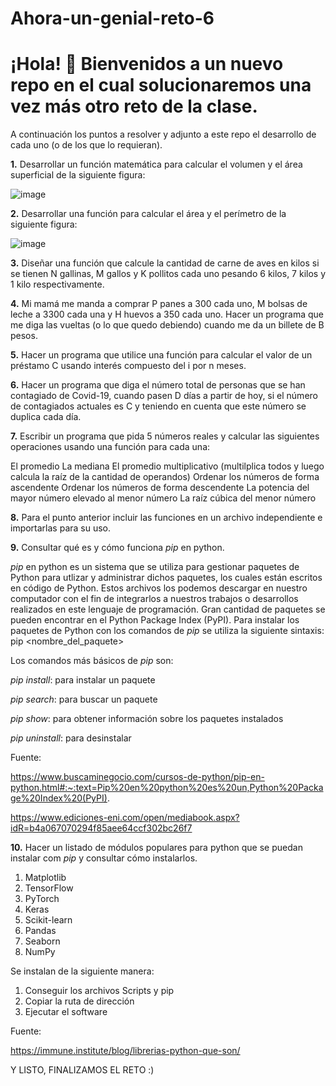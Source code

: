 # Ahora-un-genial-reto-6
# ¡Hola! :wave: Bienvenidos a un nuevo repo en el cual solucionaremos una vez más otro reto de la clase.
A continuación los puntos a resolver y adjunto a este repo el desarrollo de cada uno (o de los que lo requieran).

**1.** Desarrollar un función matemática para calcular el volumen y el área superficial de la siguiente figura:

![image](https://user-images.githubusercontent.com/124609988/226232552-9495e37a-d743-4453-860b-542931decdc1.png)

**2.** Desarrollar una función para calcular el área y el perímetro de la siguiente figura:

![image](https://user-images.githubusercontent.com/124609988/226234364-82b56742-40f3-40b1-8ed2-1086665da984.png)

**3.** Diseñar una función que calcule la cantidad de carne de aves en kilos si se tienen N gallinas, M gallos y K pollitos cada uno pesando 6 kilos, 7 kilos y 1 kilo respectivamente.

**4.** Mi mamá me manda a comprar P panes a 300 cada uno, M bolsas de leche a 3300 cada una y H huevos a 350 cada uno. Hacer un programa que me diga las vueltas (o lo que quedo debiendo) cuando me da un billete de B pesos.

**5.** Hacer un programa que utilice una función para calcular el valor de un préstamo C usando interés compuesto del i por n meses.

**6.** Hacer un programa que diga el número total de personas que se han contagiado de Covid-19, cuando pasen D días a partir de hoy, si el número de contagiados actuales es C y teniendo en cuenta que este número se duplica cada día.

**7.** Escribir un programa que pida 5 números reales y calcular las siguientes operaciones usando una función para cada una:

El promedio
La mediana
El promedio multiplicativo (multilplica todos y luego calcula la raíz de la cantidad de operandos)
Ordenar los números de forma ascendente
Ordenar los números de forma descendente
La potencia del mayor número elevado al menor número
La raíz cúbica del menor número

**8.** Para el punto anterior incluir las funciones en un archivo independiente e importarlas para su uso.

**9.** Consultar qué es y cómo funciona *pip* en python.

*pip* en python es un sistema que se utiliza para gestionar paquetes de Python para utlizar y administrar dichos paquetes, los cuales están escritos en código de Python. Estos archivos los podemos descargar en nuestro computador con el fin de integrarlos a nuestros trabajos o desarrollos realizados en este lenguaje de programación. Gran cantidad de paquetes se pueden encontrar en el Python Package Index (PyPI).
Para instalar los paquetes de Python con los comandos de *pip* se utiliza la siguiente sintaxis: pip <comando> <nombre_del_paquete> 

Los comandos más básicos de *pip* son:

*pip install*: para instalar un paquete

*pip search*: para buscar un paquete

*pip show*: para obtener información sobre los paquetes instalados

*pip uninstall*: para desinstalar

Fuente: 

https://www.buscaminegocio.com/cursos-de-python/pip-en-python.html#:~:text=Pip%20en%20python%20es%20un,Python%20Package%20Index%20(PyPI).

https://www.ediciones-eni.com/open/mediabook.aspx?idR=b4a067070294f85aee64ccf302bc26f7

**10.** Hacer un listado de módulos populares para python que se puedan instalar com *pip* y consultar cómo instalarlos.
1. Matplotlib
2. TensorFlow
3. PyTorch
4. Keras
5. Scikit-learn
6. Pandas
7. Seaborn
9. NumPy

Se instalan de la siguiente manera:
1. Conseguir los archivos Scripts y pip 
2. Copiar la ruta de dirección
3. Ejecutar el software

Fuente: 

https://immune.institute/blog/librerias-python-que-son/

Y LISTO, FINALIZAMOS EL RETO :) 

